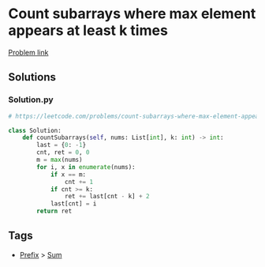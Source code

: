 # Count subarrays where max element appears at least k times

[Problem link](https://leetcode.com/problems/count-subarrays-where-max-element-appears-at-least-k-times/)

## Solutions


### Solution.py
```py
# https://leetcode.com/problems/count-subarrays-where-max-element-appears-at-least-k-times/

class Solution:
    def countSubarrays(self, nums: List[int], k: int) -> int:
        last = {0: -1}
        cnt, ret = 0, 0
        m = max(nums)
        for i, x in enumerate(nums):
            if x == m:
                cnt += 1
            if cnt >= k:
                ret += last[cnt - k] + 2
            last[cnt] = i
        return ret
```
## Tags

* [Prefix](/README.md#Prefix) > [Sum](/README.md#Prefix-Sum)
